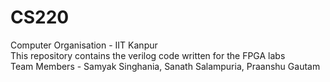 # CS220
Computer Organisation - IIT Kanpur  
This repository contains the verilog code written for the FPGA labs  
Team Members - Samyak Singhania, Sanath Salampuria, Praanshu Gautam
